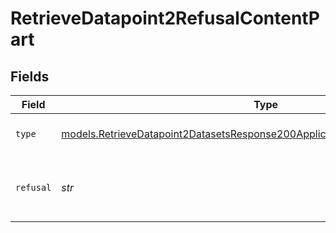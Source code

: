 # RetrieveDatapoint2RefusalContentPart


## Fields

| Field                                                                                                                                                            | Type                                                                                                                                                             | Required                                                                                                                                                         | Description                                                                                                                                                      |
| ---------------------------------------------------------------------------------------------------------------------------------------------------------------- | ---------------------------------------------------------------------------------------------------------------------------------------------------------------- | ---------------------------------------------------------------------------------------------------------------------------------------------------------------- | ---------------------------------------------------------------------------------------------------------------------------------------------------------------- |
| `type`                                                                                                                                                           | [models.RetrieveDatapoint2DatasetsResponse200ApplicationJSONResponseBodyType](../models/retrievedatapoint2datasetsresponse200applicationjsonresponsebodytype.md) | :heavy_check_mark:                                                                                                                                               | The type of the content part.                                                                                                                                    |
| `refusal`                                                                                                                                                        | *str*                                                                                                                                                            | :heavy_check_mark:                                                                                                                                               | The refusal message generated by the model.                                                                                                                      |